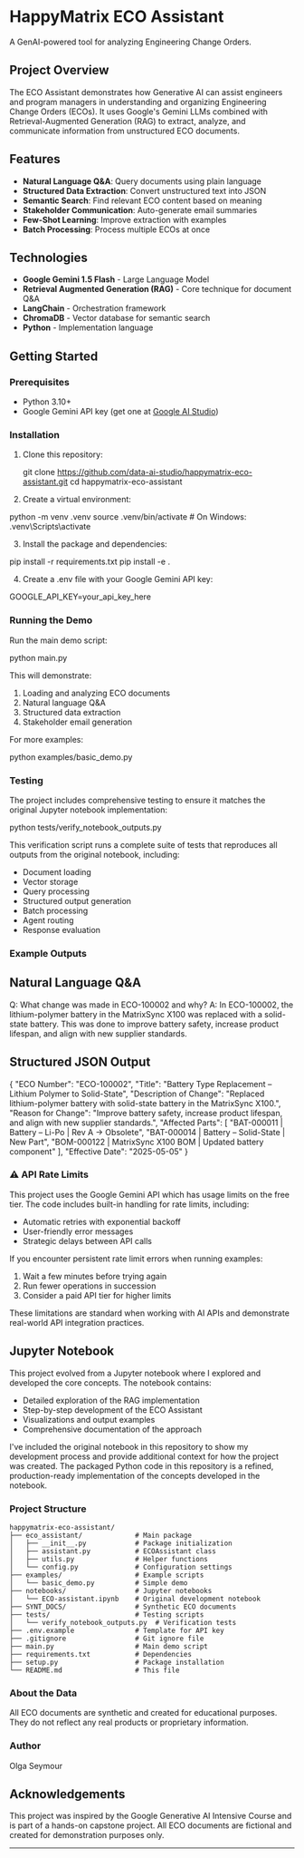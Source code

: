 # HappyMatrix ECO Assistant

A GenAI-powered tool for analyzing Engineering Change Orders.

## Project Overview

The ECO Assistant demonstrates how Generative AI can assist engineers and program managers 
in understanding and organizing Engineering Change Orders (ECOs). It uses Google's Gemini LLMs 
combined with Retrieval-Augmented Generation (RAG) to extract, analyze, and communicate information 
from unstructured ECO documents. 

## Features

- **Natural Language Q&A**: Query documents using plain language
- **Structured Data Extraction**: Convert unstructured text into JSON
- **Semantic Search**: Find relevant ECO content based on meaning
- **Stakeholder Communication**: Auto-generate email summaries
- **Few-Shot Learning**: Improve extraction with examples
- **Batch Processing**: Process multiple ECOs at once

## Technologies

- **Google Gemini 1.5 Flash** - Large Language Model
- **Retrieval Augmented Generation (RAG)** - Core technique for document Q&A
- **LangChain** - Orchestration framework
- **ChromaDB** - Vector database for semantic search
- **Python** - Implementation language

## Getting Started

### Prerequisites

- Python 3.10+
- Google Gemini API key (get one at [Google AI Studio](https://aistudio.google.com/app/apikey))

### Installation

1. Clone this repository:
   
   git clone https://github.com/data-ai-studio/happymatrix-eco-assistant.git
   cd happymatrix-eco-assistant
   
2. Create a virtual environment:

python -m venv .venv
source .venv/bin/activate  # On Windows: .venv\Scripts\activate

3. Install the package and dependencies: 

pip install -r requirements.txt
pip install -e .

4. Create a .env file with your Google Gemini API key:

GOOGLE_API_KEY=your_api_key_here

### Running the Demo

Run the main demo script:

python main.py

This will demonstrate:

1. Loading and analyzing ECO documents
2. Natural language Q&A
3. Structured data extraction
4. Stakeholder email generation

For more examples:

python examples/basic_demo.py


### Testing

The project includes comprehensive testing to ensure it matches the original Jupyter notebook implementation:

python tests/verify_notebook_outputs.py

This verification script runs a complete suite of tests that reproduces all outputs from the original notebook, including:

- Document loading
- Vector storage
- Query processing
- Structured output generation
- Batch processing
- Agent routing
- Response evaluation


### Example Outputs

## Natural Language Q&A

Q: What change was made in ECO-100002 and why?
A: In ECO-100002, the lithium-polymer battery in the MatrixSync X100 was 
   replaced with a solid-state battery. This was done to improve battery 
   safety, increase product lifespan, and align with new supplier standards.
   
## Structured JSON Output

{
  "ECO Number": "ECO-100002",
  "Title": "Battery Type Replacement – Lithium Polymer to Solid-State",
  "Description of Change": "Replaced lithium-polymer battery with solid-state battery in the MatrixSync X100.",
  "Reason for Change": "Improve battery safety, increase product lifespan, and align with new supplier standards.",
  "Affected Parts": [
    "BAT-000011 | Battery – Li-Po | Rev A → Obsolete",
    "BAT-000014 | Battery – Solid-State | New Part",
    "BOM-000122 | MatrixSync X100 BOM | Updated battery component"
  ],
  "Effective Date": "2025-05-05"
}

### ⚠️ API Rate Limits

This project uses the Google Gemini API which has usage limits on the free tier. The code includes built-in handling for rate limits, including:

- Automatic retries with exponential backoff
- User-friendly error messages
- Strategic delays between API calls

If you encounter persistent rate limit errors when running examples:

1. Wait a few minutes before trying again
2. Run fewer operations in succession
3. Consider a paid API tier for higher limits

These limitations are standard when working with AI APIs and demonstrate real-world API integration practices.


## Jupyter Notebook

This project evolved from a Jupyter notebook where I explored and developed the core concepts.
The notebook contains:
- Detailed exploration of the RAG implementation
- Step-by-step development of the ECO Assistant
- Visualizations and output examples
- Comprehensive documentation of the approach

I've included the original notebook in this repository to show my development process and provide additional context 
for how the project was created. The packaged Python code in this repository is a refined, production-ready implementation 
of the concepts developed in the notebook.            

### Project Structure

```
happymatrix-eco-assistant/
├── eco_assistant/             # Main package
│   ├── __init__.py            # Package initialization
│   ├── assistant.py           # ECOAssistant class
│   ├── utils.py               # Helper functions
│   └── config.py              # Configuration settings
├── examples/                  # Example scripts
│   └── basic_demo.py          # Simple demo
├── notebooks/                 # Jupyter notebooks
│   └── ECO-assistant.ipynb    # Original development notebook
├── SYNT_DOCS/                 # Synthetic ECO documents
├── tests/                     # Testing scripts
│   └── verify_notebook_outputs.py  # Verification tests
├── .env.example               # Template for API key
├── .gitignore                 # Git ignore file
├── main.py                    # Main demo script
├── requirements.txt           # Dependencies
├── setup.py                   # Package installation
└── README.md                  # This file
```

### About the Data

All ECO documents are synthetic and created for educational purposes. They do not reflect any real products or proprietary information.

### Author
Olga Seymour


## Acknowledgements

This project was inspired by the Google Generative AI Intensive Course and is part of a hands-on capstone project. All ECO documents are fictional and created for demonstration purposes only.

---

